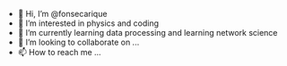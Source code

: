 - 👋 Hi, I’m @fonsecarique
- 👀 I’m interested in physics and coding 
- 🌱 I’m currently learning data processing and learning network science
- 💞️ I’m looking to collaborate on ...
- 📫 How to reach me ...

<!---
fonsecarique/fonsecarique is a ✨ special ✨ repository because its `README.md` (this file) appears on your GitHub profile.
You can click the Preview link to take a look at your changes.
--->
